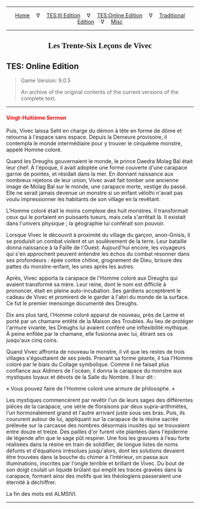 
---

<!-- Jekyll Page Links -->

<center>
<a href="../../../../index.html">Home</a>
&emsp;&nabla;&emsp;
<a href="../../../index-tes3.html">TES:III Edition</a>
&emsp;&nabla;&emsp;
<a href="../../../index-teso.html">TES:Online Edition</a>
&emsp;&nabla;&emsp;
<a href="../../../index-traditional.html">Traditional Edition</a>
&emsp;&nabla;&emsp;
<a href="../../../index-misc.html">Misc</a>
</center>

<!-- Markdown Body Below: -->

---

<center>
<h2><span style="font-family:Georgia">Les Trente-Six Leçons de Vivec</span></h2>
</center>

## TES: Online Edition

> Game Version: 9.0.5
>
> An archive of the original contents of the current versions of the complete text.

---

#### <span style="color:red">Vingt-Huitième Sermon</span>

Puis, Vivec laissa Seht en charge du démon à tête en forme de dôme et retourna à l'espace sans espace. Depuis la Demeure provisoire, il contempla le monde intermédiaire pour y trouver le cinquième monstre, appelé Homme coloré.

Quand les Dreughs gouvernaient le monde, le prince Daedra Molag Bal était leur chef. À l'époque, il avait adoptée une forme couverte d'une carapace garnie de pointes, et résidait dans la mer. En donnant naissance aux nombreux rejetons de leur union, Vivec avait fait tomber une ancienne image de Molag Bal sur le monde, une carapace morte, vestige du passé. Elle ne serait jamais devenue un monstre si un enfant vélothi n'avait pas voulu impressionner les habitants de son village en la revêtant.

L'Homme coloré était le moins complexe des huit monstres. Il transformait ceux qui le portaient en puissants tueurs, mais cela s'arrêtait là. Il existait dans l'univers physique ; la géographie lui conférait son pouvoir.

Lorsque Vivec le découvrit à proximité du village du garçon, anon-Gnisis, il se produisit un combat violent et un soulèvement de la terre. Leur bataille donna naissance à la Faille de l'Ouest. Aujourd'hui encore, les voyageurs qui s'en approchent peuvent entendre les échos du combat résonner dans ses profondeurs : épée contre chitine, grognement de Dieu, brisure des pattes du monstre-enfant, les unes après les autres.

Après, Vivec apporta la carapace de l'Homme coloré aux Dreughs qui avaient transformé sa mère. Leur reine, dont le nom est difficile à prononcer, était en pleine auto-incubation. Ses gardiens acceptèrent le cadeau de Vivec et promirent de le garder à l'abri du monde de la surface. Ce fut le premier mensonge documenté des Dreughs.

Dix ans plus tard, l'Homme coloré apparut de nouveau, près de Larme et porté par un chamane entêté de la Maison des Troubles. Au lieu de protéger l'armure vivante, les Dreughs lui avaient conféré une inflexibilité mythique. À peine enfilée par le chamane, elle fusionna avec lui, étirant ses os jusqu'aux cinq coins.

Quand Vivec affronta de nouveau le monstre, il vit que les restes de trois villages s'égouttaient de ses pieds. Prenant sa forme géante, il tua l'Homme coloré par le biais du Collage symbolique. Comme il ne faisait plus confiance aux Aldmers de l'océan, il donna la carapace du monstre aux mystiques loyaux et dévots de la Salle du Nombre. Il leur dit :

« Vous pouvez faire de l'Homme coloré une armure de philosophe. »

Les mystiques commencèrent par revêtir l'un de leurs sages des différentes pièces de la carapace, une série de floraisons par deux supra-arithmètes, l'un hormonalement grand et l'autre arrivant juste sous ses bras. Puis, ils coururent autour de lui, appliquant sur la carapace de la résine sacrée prélevée sur la carcasse des nombres désormais inusités qui se trouvaient entre douze et treize. Des pailles d'or furent vite plantées dans l'épiderme de légende afin que le sage pût respirer. Une fois les gravures à l'eau forte réalisées dans la résine en train de solidifier, de longue listes de noms défunts et d'équations irrésolues jusqu'alors, dont les solutions devaient être trouvées dans la bouche du chimer à l'intérieur, on passa aux illuminations, inscrites par l'ongle terrible et brillant de Vivec. Du bout de son doigt coulait un liquide brûlant qui emplit les traces gravées dans la carapace, formant ainsi des motifs que les théologiens passeraient une éternité à déchiffrer.

La fin des mots est ALMSIVI.

---
